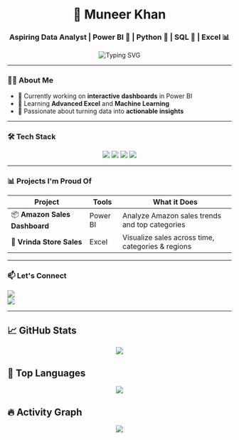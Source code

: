 <h1 align="center">🚀 Muneer Khan</h1>
<h3 align="center">Aspiring Data Analyst | Power BI 💛 | Python 🐍 | SQL 💾 | Excel 📊</h3>

<p align="center">
  <img src="https://readme-typing-svg.herokuapp.com?font=Fira+Code&size=24&pause=1000&color=00FF99&center=true&vCenter=true&width=435&lines=Welcome+to+my+GitHub!;I+love+analyzing+data+%F0%9F%94%AC;Let's+connect+and+grow+%F0%9F%92%9A" alt="Typing SVG" />
</p>

---

### 🧑‍💻 About Me

- 🔭 Currently working on **interactive dashboards** in Power BI  
- 🌱 Learning **Advanced Excel** and **Machine Learning**
- 🎯 Passionate about turning data into **actionable insights**

---

### 🛠️ Tech Stack

<p align="center">
  <img src="https://img.shields.io/badge/PowerBI-F2C811?style=for-the-badge&logo=powerbi&logoColor=black" />
  <img src="https://img.shields.io/badge/Python-3776AB?style=for-the-badge&logo=python&logoColor=white" />
  <img src="https://img.shields.io/badge/SQL-4479A1?style=for-the-badge&logo=postgresql&logoColor=white" />
  <img src="https://img.shields.io/badge/Excel-217346?style=for-the-badge&logo=microsoft-excel&logoColor=white" />
</p>

---

### 📊 Projects I'm Proud Of

| Project | Tools | What it Does |
|--------|-------|---------------|
| 📦 **Amazon Sales Dashboard** | Power BI | Analyze Amazon sales trends and top categories |
| 🏬 **Vrinda Store Sales** | Excel | Visualize sales across time, categories & regions |

---

### 📫 Let's Connect

<p>
  <a href="https://www.linkedin.com/in/muneer-khan0786/">
    <img src="https://img.shields.io/badge/LinkedIn-blue?logo=linkedin&logoColor=white" />
  </a><br>
  <a href="mailto:niyazimuneer0786@gmail.com">
    <img src="https://img.shields.io/badge/Gmail-red?logo=gmail&logoColor=white" />
  </a>
</p>

---

## 📈 GitHub Stats

<p align="center">
  <img src="https://github-readme-stats.vercel.app/api?username=Muneerkhan07&show_icons=true&theme=radical" />
</p>

## 🧠 Top Languages

<p align="center">
  <img src="https://github-readme-stats.vercel.app/api/top-langs/?username=Muneerkhan07&layout=compact&theme=radical" />
</p>

## 🔥 Activity Graph

<p align="center">
  <img src="https://github-readme-activity-graph.cyclic.app/graph?username=Muneerkhan07&theme=react-dark" />
</p>



